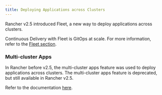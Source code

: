 ```yaml
---
title: Deploying Applications across Clusters
---
```


<head>
  <link rel="canonical" href="https://ranchermanager.docs.rancher.com/pages-for-subheaders/deploy-apps-across-clusters"/>
</head>

Rancher v2.5 introduced Fleet, a new way to deploy applications across clusters.

Continuous Delivery with Fleet is GitOps at scale. For more information, refer to the [Fleet section](../how-to-guides/new-user-guides/deploy-apps-across-clusters/fleet.md).

### Multi-cluster Apps

In Rancher before v2.5, the multi-cluster apps feature was used to deploy applications across clusters. The multi-cluster apps feature is deprecated, but still available in Rancher v2.5.

Refer to the documentation [here](../how-to-guides/new-user-guides/deploy-apps-across-clusters/multi-cluster-apps.md).